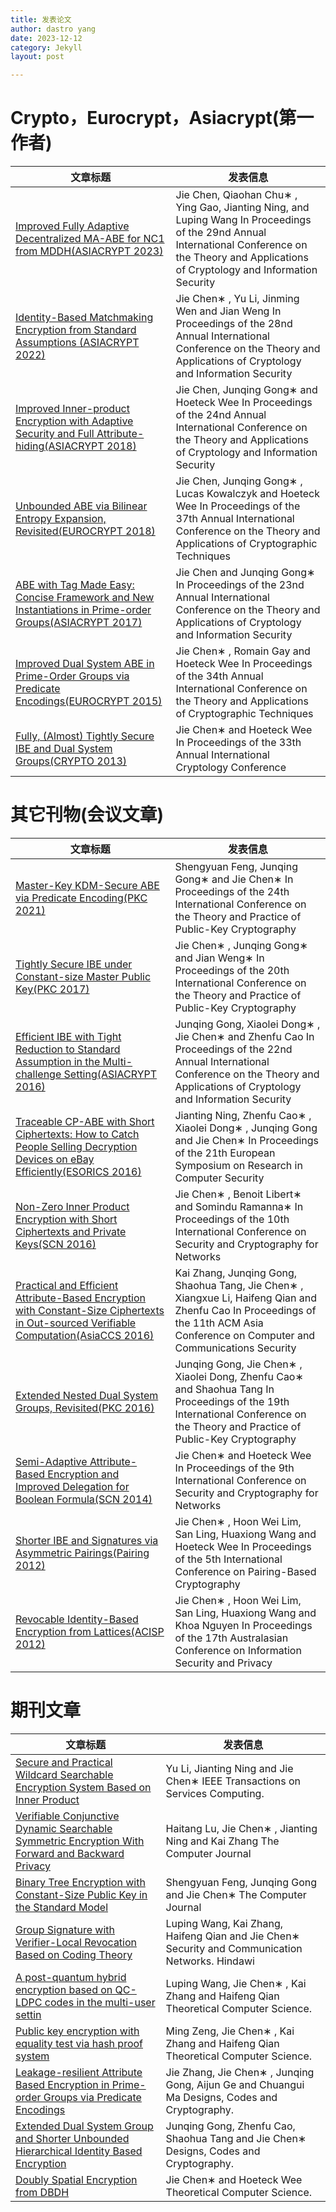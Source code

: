 ```yaml
---
title: 发表论文
author: dastro yang
date: 2023-12-12
category: Jekyll
layout: post

---
```


# Crypto，Eurocrypt，Asiacrypt(第一作者)

| 文章标题                                                     | 发表信息                                                     |
| ------------------------------------------------------------ | ------------------------------------------------------------ |
| [Improved Fully Adaptive Decentralized MA-ABE for NC1 from MDDH(ASIACRYPT 2023)]() | Jie Chen, Qiaohan Chu∗ , Ying Gao, Jianting Ning, and Luping Wang In Proceedings of the 29nd Annual International Conference on the Theory and Applications of Cryptology and Information Security |
| [Identity-Based Matchmaking Encryption from Standard Assumptions (ASIACRYPT 2022)](https://link.springer.com/chapter/10.1007/978-3-031-22969-5_14) | Jie Chen∗ , Yu Li, Jinming Wen and Jian Weng In Proceedings of the 28nd Annual International Conference on the Theory and Applications of Cryptology and Information Security |
| [Improved Inner-product Encryption with Adaptive Security and Full Attribute-hiding(ASIACRYPT 2018)](https://link.springer.com/chapter/10.1007/978-3-030-03329-3_23) | Jie Chen, Junqing Gong∗ and Hoeteck Wee In Proceedings of the 24nd Annual International Conference on the Theory and Applications of Cryptology and Information Security |
| [Unbounded ABE via Bilinear Entropy Expansion, Revisited(EUROCRYPT 2018)](https://link.springer.com/chapter/10.1007/978-3-319-78381-9_19) | Jie Chen, Junqing Gong∗ , Lucas Kowalczyk and Hoeteck Wee In Proceedings of the 37th Annual International Conference on the Theory and Applications of Cryptographic Techniques |
| [ABE with Tag Made Easy: Concise Framework and New Instantiations in Prime-order Groups(ASIACRYPT 2017)](https://link.springer.com/chapter/10.1007/978-3-319-70697-9_2) | Jie Chen and Junqing Gong∗ In Proceedings of the 23nd Annual International Conference on the Theory and Applications of Cryptology and Information Security |
| [Improved Dual System ABE in Prime-Order Groups via Predicate Encodings(EUROCRYPT 2015)](https://link.springer.com/chapter/10.1007/978-3-662-46803-6_20) | Jie Chen∗ , Romain Gay and Hoeteck Wee In Proceedings of the 34th Annual International Conference on the Theory and Applications of Cryptographic Techniques |
| [Fully, (Almost) Tightly Secure IBE and Dual System Groups(CRYPTO 2013)](https://link.springer.com/chapter/10.1007/978-3-642-40084-1_25) | Jie Chen∗ and Hoeteck Wee In Proceedings of the 33th Annual International Cryptology Conference |

# 其它刊物(会议文章)

| 文章标题                                                     | 发表信息                                                     |
| ------------------------------------------------------------ | ------------------------------------------------------------ |
| [Master-Key KDM-Secure ABE via Predicate Encoding(PKC 2021)](https://link.springer.com/chapter/10.1007/978-3-030-75245-3_20) | Shengyuan Feng, Junqing Gong∗ and Jie Chen∗ In Proceedings of the 24th International Conference on the Theory and Practice of Public-Key Cryptography |
| [Tightly Secure IBE under Constant-size Master Public Key(PKC 2017)](https://link.springer.com/chapter/10.1007/978-3-662-54365-8_9) | Jie Chen∗ , Junqing Gong∗ and Jian Weng∗ In Proceedings of the 20th International Conference on the Theory and Practice of Public-Key Cryptography |
| [Efficient IBE with Tight Reduction to Standard Assumption in the Multi-challenge Setting(ASIACRYPT 2016)](https://link.springer.com/chapter/10.1007/978-3-662-53890-6_21) | Junqing Gong, Xiaolei Dong∗ , Jie Chen∗ and Zhenfu Cao In Proceedings of the 22nd Annual International Conference on the Theory and Applications of Cryptology and Information Security |
| [Traceable CP-ABE with Short Ciphertexts: How to Catch People Selling Decryption Devices on eBay Efficiently(ESORICS 2016)](https://link.springer.com/chapter/10.1007/978-3-319-45741-3_28) | Jianting Ning, Zhenfu Cao∗ , Xiaolei Dong∗ , Junqing Gong and Jie Chen∗ In Proceedings of the 21th European Symposium on Research in Computer Security |
| [Non-Zero Inner Product Encryption with Short Ciphertexts and Private Keys(SCN 2016)](https://link.springer.com/chapter/10.1007/978-3-319-44618-9_2) | Jie Chen∗ , Benoit Libert∗ and Somindu Ramanna∗ In Proceedings of the 10th International Conference on Security and Cryptography for Networks |
| [Practical and Efficient Attribute-Based Encryption with Constant-Size Ciphertexts in Out-sourced Verifiable Computation(AsiaCCS 2016)](https://dl.acm.org/doi/abs/10.1145/2897845.2897858) | Kai Zhang, Junqing Gong, Shaohua Tang, Jie Chen∗ , Xiangxue Li, Haifeng Qian and Zhenfu Cao In Proceedings of the 11th ACM Asia Conference on Computer and Communications Security |
| [Extended Nested Dual System Groups, Revisited(PKC 2016)](https://link.springer.com/chapter/10.1007/978-3-662-49384-7_6) | Junqing Gong, Jie Chen∗ , Xiaolei Dong, Zhenfu Cao∗ and Shaohua Tang In Proceedings of the 19th International Conference on the Theory and Practice of Public-Key Cryptography |
| [Semi-Adaptive Attribute-Based Encryption and Improved Delegation for Boolean Formula(SCN 2014)](https://link.springer.com/chapter/10.1007/978-3-319-10879-7_16) | Jie Chen∗ and Hoeteck Wee In Proceedings of the 9th International Conference on Security and Cryptography for Networks |
| [Shorter IBE and Signatures via Asymmetric Pairings(Pairing 2012)](https://link.springer.com/chapter/10.1007/978-3-642-36334-4_8) | Jie Chen∗ , Hoon Wei Lim, San Ling, Huaxiong Wang and Hoeteck Wee In Proceedings of the 5th International Conference on Pairing-Based Cryptography |
| [Revocable Identity-Based Encryption from Lattices(ACISP 2012)](https://link.springer.com/chapter/10.1007/978-3-642-31448-3_29) | Jie Chen∗ , Hoon Wei Lim, San Ling, Huaxiong Wang and Khoa Nguyen In Proceedings of the 17th Australasian Conference on Information Security and Privacy |

# 期刊文章

| 文章标题                                                     | 发表信息                                                     |
| ------------------------------------------------------------ | ------------------------------------------------------------ |
| [Secure and Practical Wildcard Searchable Encryption System Based on Inner Product](https://ieeexplore.ieee.org/abstract/document/9895270/) | Yu Li, Jianting Ning and Jie Chen∗ IEEE Transactions on Services Computing. |
| [Verifiable Conjunctive Dynamic Searchable Symmetric Encryption With Forward and Backward Privacy](https://academic.oup.com/comjnl/article-abstract/66/10/2379/6628786) | Haitang Lu, Jie Chen∗ , Jianting Ning and Kai Zhang The Computer Journal |
| [Binary Tree Encryption with Constant-Size Public Key in the Standard Model](https://academic.oup.com/comjnl/article-abstract/65/6/1489/6154510) | Shengyuan Feng, Junqing Gong and Jie Chen∗ The Computer Journal |
| [Group Signature with Verifier-Local Revocation Based on Coding Theory](https://www.hindawi.com/journals/scn/2021/3259767/) | Luping Wang, Kai Zhang, Haifeng Qian and Jie Chen∗ Security and Communication Networks. Hindawi |
| [A post-quantum hybrid encryption based on QC-LDPC codes in the multi-user settin](https://www.sciencedirect.com/science/article/pii/S0304397520303558) | Luping Wang, Jie Chen∗ , Kai Zhang and Haifeng Qian Theoretical Computer Science. |
| [Public key encryption with equality test via hash proof system](https://www.sciencedirect.com/science/article/pii/S0304397519303822) | Ming Zeng, Jie Chen∗ , Kai Zhang and Haifeng Qian Theoretical Computer Science. |
| [Leakage-resilient Attribute Based Encryption in Prime-order Groups via Predicate Encodings](https://link.springer.com/article/10.1007/s10623-017-0399-4) | Jie Zhang, Jie Chen∗ , Junqing Gong, Aijun Ge and Chuangui Ma Designs, Codes and Cryptography. |
| [Extended Dual System Group and Shorter Unbounded Hierarchical Identity Based Encryption](https://link.springer.com/article/10.1007/s10623-015-0117-z) | Junqing Gong, Zhenfu Cao, Shaohua Tang and Jie Chen∗ Designs, Codes and Cryptography. |
| [Doubly Spatial Encryption from DBDH](https://www.sciencedirect.com/science/article/pii/S0304397514004277) | Jie Chen∗ and Hoeteck Wee Theoretical Computer Science.      |

